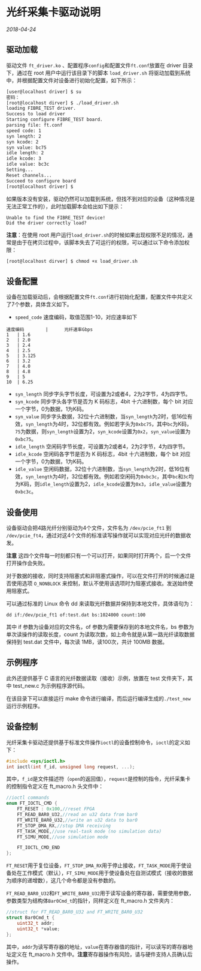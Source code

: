 # 光纤采集卡驱动说明

*2018-04-24*

## 驱动加载

驱动文件 `ft_driver.ko` 、配置程序`config`和配置文件`ft.conf`放置在 driver 目录下，通过在 root 用户中运行该目录下的脚本 `load_driver.sh` 将驱动加载到系统中，并根据配置文件对设备进行初始化配置，如下所示：

```bash
[user@localhost driver] $ su
密码：
[root@localhost dirver] $ ./load_driver.sh
loading FIBRE_TEST driver.
Success to load driver
Starting configure FIBRE_TEST board.
parsing file: ft.conf
speed code: 1
syn length: 2
syn kcode: 2
syn value: bc75
idle length: 2
idle kcode: 3
idle value: bc3c
Setting...
Reset channels...
Succeed to configure board
[root@localhost driver] $
```

如果版本没有安装，驱动仍然可以加载到系统，但找不到对应的设备（这种情况是无法正常工作的），此时加载脚本会给出如下提示：
```
Unable to find the FIBRE_TEST device!
Did the driver correctly load?
```

**注意**：在使用 root 用户运行`load_driver.sh`的时候如果出现权限不足的情况，通常是由于在拷贝过程中，该脚本失去了可运行的权限，可以通过以下命令添加权限：
```bash
[root@localhost dirver] $ chmod +x load_driver.sh
```

## 设备配置

设备在加载驱动后，会根据配置文件`ft.conf`进行初始化配置，配置文件中共定义了7个参数，具体含义如下。

- `speed_code` 速度编码，取值范围1-10，对应速率如下
```table
速度编码        |      光纤速率Gbps
1	| 1.6
2	| 2.0
3	| 2.4
4	| 2.5
5	| 3.125
6	| 3.2
7	| 4.0
8	| 4.8
9	| 5
10	| 6.25
```
- `syn_length` 同步字头字节长度，可设置为2或者4，2为2字节，4为四字节。
- `syn_kcode` 同步字头各字节是否为 K 码标志，4bit 十六进制数，每个 bit 对应一个字节，0为数据，1为K码。
- `syn_value` 同步字头数据，32位十六进制数，当`syn_length`为2时，低16位有效，`syn_length`为4时，32位都有效。例如若字头为`0xbc75`，其中`bc`为K码，`75`为数据，则`syn_length`设置为2，`syn_kcode`设置为`0x2`，`syn_value`设置为`0xbc75`。
- `idle_length` 空闲码字节长度，可设置为2或者4，2为2字节，4为四字节。
- `idle_kcode` 空闲码各字节是否为 K 码标志，4bit 十六进制数，每个 bit 对应一个字节，0为数据，1为K码。
- `idle_value` 空闲码数据，32位十六进制数，当`syn_length`为2时，低16位有效，`syn_length`为4时，32位都有效。例如若空闲码为`0xbc3c`，其中`bc`和`3c`均为K码，则`idle_length`设置为2，`idle_kcode`设置为`0x3`，`idle_value`设置为`0xbc3c`。

## 设备使用

设备驱动会把4路光纤分别驱动为4个文件，文件名为 `/dev/pcie_ft1` 到 `/dev/pcie_ft4`，通过对这4个文件的标准读写操作就可以实现对应光纤的数据收发。

**注意** 这四个文件每一时刻都只有一个可以打开，如果同时打开两个，后一个文件打开操作会失败。

对于数据的接收，同时支持阻塞式和非阻塞式操作，可以在文件打开的时候通过是否使用选项 `O_NONBLOCK` 来控制，默认不使用该选项时为阻塞式接收。发送始终使用阻塞式。

可以通过标准的 Linux 命令 dd 来读取光纤数据并保持到本地文件，具体语句为：
```
dd if:/dev/pcie_ft1 of:test.dat bs:1024000 count:100
```
其中 if 参数为设备对应的文件名，of 参数为需要保存到的本地文件名，bs 参数为单次读操作的读取长度，count 为读取次数，如上命令就是从第一路光纤读取数据保持到 test.dat 文件中，每次读 1MB，读100次，共计 100MB 数据。

## 示例程序

此外还提供基于 C 语言的光纤数据读取（接收）示例，放置在 test 文件夹下，其中 test_new.c 为示例程序源代码。

在该目录下可以直接运行 make 命令进行编译，而后运行编译生成的`./test_new`运行示例程序。

## 设备控制

光纤采集卡驱动还提供基于标准文件操作`ioctl`的设备控制命令，`ioctl`的定义如下：
```c
#include <sys/ioctl.h>
int ioctl(int f_id, unsigned long request, ...);
```
其中，`f_id`是文件描述符（`open`的返回值），`request`是控制的指令，光纤采集卡的控制指令定义在 ft_macro.h 头文件中：
```c
//ioctl commands
enum FT_IOCTL_CMD {
    FT_RESET : 0x100,//reset FPGA
    FT_READ_BAR0_U32,//read an u32 data from bar0
    FT_WRITE_BAR0_U32,//write an u32 data to bar0
    FT_STOP_DMA_RX,//stop DMA receiving
    FT_TASK_MODE,//use real-task mode (no simulation data)
    FT_SIMU_MODE,//use simulation mode

    FT_IOCTL_CMD_END
};
```
`FT_RESET`用于复位设备，`FT_STOP_DMA_RX`用于停止接收，`FT_TASK_MODE`用于使设备处在工作模式（默认），`FT_SIMU_MODE`用于使设备处在自测试模式（接收的数据为顺序的递增数），这几个命令都是没有参数的。

`FT_READ_BAR0_U32`和`FT_WRITE_BAR0_U32`用于读写设备的寄存器，需要使用参数，参数类型为结构体`Bar0Cmd_t`的指针，同样定义在 ft_macro.h 文件夹内：
```c
//struct for FT_READ_BAR0_U32 and FT_WRITE_BAR0_U32
struct Bar0Cmd_t {
    uint32_t addr;
    uint32_t *value;
};
```
其中，`addr`为读写寄存器的地址，`value`在寄存器值的指针，可以读写的寄存器地址定义在 ft_macro.h 文件中。**注意**寄存器操作有风险，请与硬件支持人员确认后操作。
